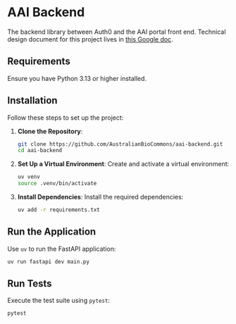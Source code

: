 # AAI Backend

The backend library between Auth0 and the AAI portal front end. Technical design document for this project lives in [this Google doc](https://docs.google.com/document/d/1W3-7Hme08M-b4kwMvcQoUscznVNxtOldxuKYPPRhBFE/edit?tab=t.0).

## Requirements

Ensure you have Python 3.13 or higher installed.

## Installation

Follow these steps to set up the project:

1. **Clone the Repository**:

   ```bash
   git clone https://github.com/AustralianBioCommons/aai-backend.git
   cd aai-backend
   ```

2. **Set Up a Virtual Environment**:
   Create and activate a virtual environment:

   ```bash
   uv venv
   source .venv/bin/activate
   ```

3. **Install Dependencies**:
   Install the required dependencies:

   ```bash
   uv add -r requirements.txt
   ```

## Run the Application

Use `uv` to run the FastAPI application:

```bash
uv run fastapi dev main.py
```

## Run Tests

Execute the test suite using `pytest`:

```bash
pytest
```
